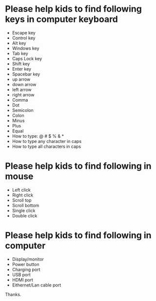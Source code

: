 # Please help kids to find following keys in computer keyboard
- Escape key
- Control key
- Alt key
- Windows key
- Tab key
- Caps Lock key
- Shift key
- Enter key
- Spacebar key
- up arrow
- down arrow
- left arrow
- right arrow
- Comma
- Dot
- Semicolon
- Colon
- Minus
- Plus
- Equal
- How to type: @ # $ % & *
- How to type any character in caps
- How to type all characters in caps

# Please help kids to find following in mouse
- Left click
- Right click
- Scroll top
- Scroll bottom
- Single click
- Double click

# Please help kids to find following in computer
- Display/monitor
- Power button
- Charging port
- USB port
- HDMI port
- Eithernet/Lan cable port

Thanks.
